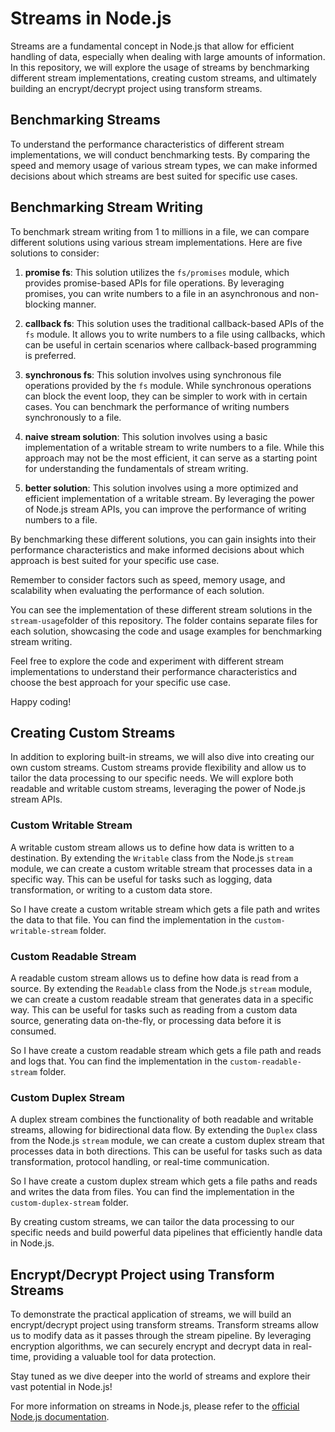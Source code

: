 # Streams in Node.js

Streams are a fundamental concept in Node.js that allow for efficient handling of data, especially when dealing with large amounts of information. In this repository, we will explore the usage of streams by benchmarking different stream implementations, creating custom streams, and ultimately building an encrypt/decrypt project using transform streams.

## Benchmarking Streams

To understand the performance characteristics of different stream implementations, we will conduct benchmarking tests. By comparing the speed and memory usage of various stream types, we can make informed decisions about which streams are best suited for specific use cases.

## Benchmarking Stream Writing

To benchmark stream writing from 1 to millions in a file, we can compare different solutions using various stream implementations. Here are five solutions to consider:

1. **promise fs**: This solution utilizes the `fs/promises` module, which provides promise-based APIs for file operations. By leveraging promises, you can write numbers to a file in an asynchronous and non-blocking manner.

2. **callback fs**: This solution uses the traditional callback-based APIs of the `fs` module. It allows you to write numbers to a file using callbacks, which can be useful in certain scenarios where callback-based programming is preferred.

3. **synchronous fs**: This solution involves using synchronous file operations provided by the `fs` module. While synchronous operations can block the event loop, they can be simpler to work with in certain cases. You can benchmark the performance of writing numbers synchronously to a file.

4. **naive stream solution**: This solution involves using a basic implementation of a writable stream to write numbers to a file. While this approach may not be the most efficient, it can serve as a starting point for understanding the fundamentals of stream writing.

5. **better solution**: This solution involves using a more optimized and efficient implementation of a writable stream. By leveraging the power of Node.js stream APIs, you can improve the performance of writing numbers to a file.

By benchmarking these different solutions, you can gain insights into their performance characteristics and make informed decisions about which approach is best suited for your specific use case.

Remember to consider factors such as speed, memory usage, and scalability when evaluating the performance of each solution.

You can see the implementation of these different stream solutions in the `stream-usage`folder of this repository. The folder contains separate files for each solution, showcasing the code and usage examples for benchmarking stream writing.

Feel free to explore the code and experiment with different stream implementations to understand their performance characteristics and choose the best approach for your specific use case.

Happy coding!

## Creating Custom Streams

In addition to exploring built-in streams, we will also dive into creating our own custom streams. Custom streams provide flexibility and allow us to tailor the data processing to our specific needs. We will explore both readable and writable custom streams, leveraging the power of Node.js stream APIs.

### Custom Writable Stream

A writable custom stream allows us to define how data is written to a destination. By extending the `Writable` class from the Node.js `stream` module, we can create a custom writable stream that processes data in a specific way. This can be useful for tasks such as logging, data transformation, or writing to a custom data store.

So I have create a custom writable stream which gets a file path and writes the data to that file. You can find the implementation in the `custom-writable-stream` folder.

### Custom Readable Stream

A readable custom stream allows us to define how data is read from a source. By extending the `Readable` class from the Node.js `stream` module, we can create a custom readable stream that generates data in a specific way. This can be useful for tasks such as reading from a custom data source, generating data on-the-fly, or processing data before it is consumed.

So I have create a custom readable stream which gets a file path and reads and logs that. You can find the implementation in the `custom-readable-stream` folder.

### Custom Duplex Stream

A duplex stream combines the functionality of both readable and writable streams, allowing for bidirectional data flow. By extending the `Duplex` class from the Node.js `stream` module, we can create a custom duplex stream that processes data in both directions. This can be useful for tasks such as data transformation, protocol handling, or real-time communication.

So I have create a custom duplex stream which gets a file paths and reads and writes the data from files. You can find the implementation in the `custom-duplex-stream` folder.

By creating custom streams, we can tailor the data processing to our specific needs and build powerful data pipelines that efficiently handle data in Node.js.

## Encrypt/Decrypt Project using Transform Streams

To demonstrate the practical application of streams, we will build an encrypt/decrypt project using transform streams. Transform streams allow us to modify data as it passes through the stream pipeline. By leveraging encryption algorithms, we can securely encrypt and decrypt data in real-time, providing a valuable tool for data protection.

Stay tuned as we dive deeper into the world of streams and explore their vast potential in Node.js!

For more information on streams in Node.js, please refer to the [official Node.js documentation](https://nodejs.org/api/stream.html).
